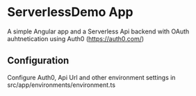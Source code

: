 # ServerlessDemo App

A simple Angular app and a Serverless Api backend with OAuth auhtnetication using Auth0 (https://auth0.com/)

## Configuration
Configure Auth0, Api Url and other environment settings in src/app/environments/environment.ts

